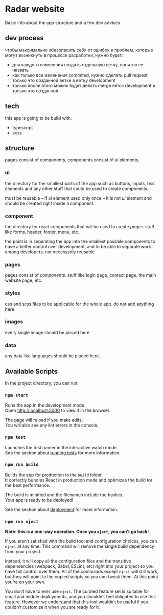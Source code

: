 # Radar website
Basic info about the app structure and a few dev advices

## dev process
чтобы максимально обезопасить себя от ошибок и проблем, которые могут возникнуть в процессе разработки, нужно будет:
* для каждого изменения создать отдельную ветку, понятно ее назвать
* как только все изменения commited, нужно сделать pull request только что созданной ветки в ветку development
* только после этого можно будет делать merge веток development и только что созданной

## tech
this app is going to be build with:

* typescript
* scss

## structure
pages consist of components, components consist of ui elements. 

### ui
the directory for the smallest parts of the app such as buttons, inputs, text elements and any other stuff that could be used to create components. 

must be reusable – if _ui_ element used only once – it is not _ui_ element and should be created right inside a component.

### component 
the directory for react components that will be used to create _pages_. stuff like forms, header, footer, menu, etc.

the point is in separating the app into the smallest possible components to have a better control over development, and to be able to separate work among developers. not necessarily reusable.

### pages
pages consist of _components_. stuff like login page, contact page, the main website page, etc. 

### styles
css and scss files to be applicable for the whole app. do not add anything here.

### images
every single image should be placed here

### data 
any data like languages should be placed here.

## Available Scripts
In the project directory, you can run:

### `npm start`
Runs the app in the development mode.\
Open [http://localhost:3000](http://localhost:3000) to view it in the browser.

The page will reload if you make edits.\
You will also see any lint errors in the console.

### `npm test`
Launches the test runner in the interactive watch mode.\
See the section about [running tests](https://facebook.github.io/create-react-app/docs/running-tests) for more information.

### `npm run build`
Builds the app for production to the `build` folder.\
It correctly bundles React in production mode and optimizes the build for the best performance.

The build is minified and the filenames include the hashes.\
Your app is ready to be deployed!

See the section about [deployment](https://facebook.github.io/create-react-app/docs/deployment) for more information.

### `npm run eject`
**Note: this is a one-way operation. Once you `eject`, you can’t go back!**

If you aren’t satisfied with the build tool and configuration choices, you can `eject` at any time. This command will remove the single build dependency from your project.

Instead, it will copy all the configuration files and the transitive dependencies (webpack, Babel, ESLint, etc) right into your project so you have full control over them. All of the commands except `eject` will still work, but they will point to the copied scripts so you can tweak them. At this point you’re on your own.

You don’t have to ever use `eject`. The curated feature set is suitable for small and middle deployments, and you shouldn’t feel obligated to use this feature. However we understand that this tool wouldn’t be useful if you couldn’t customize it when you are ready for it.